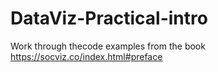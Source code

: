 # DataViz-Practical-intro
Work through thecode examples from the book https://socviz.co/index.html#preface

